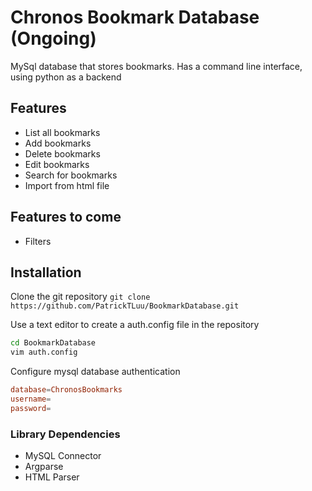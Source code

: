 # Chronos Bookmark Database (Ongoing)
MySql database that stores bookmarks. Has a command line interface, using python as a backend

## Features
- List all bookmarks
- Add bookmarks
- Delete bookmarks
- Edit bookmarks
- Search for bookmarks
- Import from html file

## Features to come
- Filters

## Installation
Clone the git repository
`git clone https://github.com/PatrickTLuu/BookmarkDatabase.git`

Use a text editor to create a auth.config file in the repository
```bash
cd BookmarkDatabase
vim auth.config
```

Configure mysql database authentication
```conf
database=ChronosBookmarks
username=       
password=   
```      

### Library Dependencies
- MySQL Connector
- Argparse
- HTML Parser
